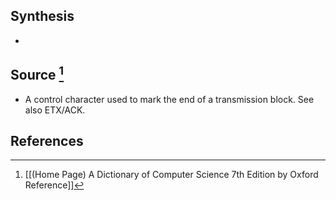 ## Synthesis
- 
## Source [^1]
- A control character used to mark the end of a transmission block. See also ETX/ACK.
## References

[^1]: [[(Home Page) A Dictionary of Computer Science 7th Edition by Oxford Reference]]